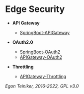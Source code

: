 # Edge Security 

* **API Gateway**
   * [SpringBoot-APIGateway](https://github.com/teiniker/teiniker-lectures-secureservices/tree/master/edge-security/SpringBoot-APIGateway)
    
* **OAuth2.0**
   * [SpringBoot-OAuth2](https://github.com/teiniker/teiniker-lectures-secureservices/tree/master/edge-security/SpringBoot-OAuth2)
   * [APIGateway-OAuth2](https://github.com/teiniker/teiniker-lectures-secureservices/tree/master/edge-security/APIGateway-OAuth2)

* **Throttling**
   * [APIGateway-Throttling](https://github.com/teiniker/teiniker-lectures-secureservices/tree/master/edge-security/APIGateway-Throttling) 

*Egon Teiniker, 2016-2022, GPL v3.0*
